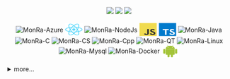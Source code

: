 <!--Hello
<h2><img src="https://emojis.slackmojis.com/emojis/images/1531849430/4246/blob-sunglasses.gif?1531849430" width="30"/> Hi 👋 , I'm MonRá! <img src="https://media.giphy.com/media/12oufCB0MyZ1Go/giphy.gif" width="50"></h2>
-->

<div>
  </p>
  <div align="center">
   <a href="https://www.facebook.com/ramon.chaib" target="_blank"><img src="https://img.shields.io/badge/-Facebook-%230077B5?style=for-the-badge&logo=facebook&logoColor=white" target="_blank"></a> 
  <a href="https://www.instagram.com/monrapps/" target="_blank"><img src="https://img.shields.io/badge/-Instagram-%23E4405F?style=for-the-badge&logo=instagram&logoColor=white" target="_blank"></a>
  <a href="https://www.linkedin.com/in/ramon-chaib-27007635/" target="_blank"><img src="https://img.shields.io/badge/-LinkedIn-%230077B5?style=for-the-badge&logo=linkedin&logoColor=white" target="_blank"></a>   
</div>
  
 <div style="display: inline_block" align="center"><br>
  <img align="center" alt="MonRa-Azure" height="30" width="40" src="https://cdn.jsdelivr.net/gh/devicons/devicon/icons/azure/azure-original.svg">
  <img align="center" alt="MonRa-React" height="30" width="40" src="https://raw.githubusercontent.com/devicons/devicon/master/icons/react/react-original.svg">
  <img align="center" alt="MonRa-NodeJs" height="30" width="40" src="https://cdn.jsdelivr.net/gh/devicons/devicon/icons/nodejs/nodejs-original.svg">
  <img align="center" alt="MonRa-Js" height="30" width="40" src="https://raw.githubusercontent.com/devicons/devicon/master/icons/javascript/javascript-original.svg">     <img align="center" alt="MonRa-Ts" height="30" width="40" src="https://raw.githubusercontent.com/devicons/devicon/master/icons/typescript/typescript-original.svg">
  <img align="center" alt="MonRa-Java" height="30" width="40" src="https://cdn.jsdelivr.net/gh/devicons/devicon/icons/java/java-original.svg">
  <img align="center" alt="MonRa-C" height="30" width="40" src="https://cdn.jsdelivr.net/gh/devicons/devicon/icons/c/c-original.svg">
  <img align="center" alt="MonRa-CS" height="30" width="40" src="https://cdn.jsdelivr.net/gh/devicons/devicon/icons/csharp/csharp-original.svg">
  <img align="center" alt="MonRa-Cpp" height="30" width="40" src="https://cdn.jsdelivr.net/gh/devicons/devicon/icons/cplusplus/cplusplus-original.svg">
  <img align="center" alt="MonRa-QT" height="30" width="40" src="https://cdn.jsdelivr.net/gh/devicons/devicon/icons/qt/qt-original.svg">
  <img align="center" alt="MonRa-Linux" height="30" width="40" src="https://cdn.jsdelivr.net/gh/devicons/devicon/icons/linux/linux-original.svg">
  <img align="center" alt="MonRa-Mysql" height="30" width="40" src="https://cdn.jsdelivr.net/gh/devicons/devicon/icons/mysql/mysql-original.svg">
  <img align="center" alt="MonRa-Docker" height="30" width="40" src="https://cdn.jsdelivr.net/gh/devicons/devicon/icons/docker/docker-original.svg">  
  <img align="center" alt="MonRa-Android" height="30" width="40" src="https://github.com/devicons/devicon/blob/master/icons/android/android-original.svg">
  
</div>
</a>

</br>
<!--
[![github activity graph](https://activity-graph.herokuapp.com/graph?username=monrapps&theme=chartreuse-dark)](https://github.com/monrapps/)
-->
<div>
<details>
      <summary>more...</summary>
      
<!--
### <img src="https://media.giphy.com/media/VgCDAzcKvsR6OM0uWg/giphy.gif" width="50"> A little more about me...  

```javascript
const monra = {
    pronouns: "He" | "Him",
    code: ["any"],
    askMeAbout: ["any"],
    technologies: {
        backEnd: {
            js: ["any"],
        },
        mobileApp: {
            native: ["Android Development"]
        },
        devOps: ["AWS", "Docker🐳", "Route53", "Nginx"],
        databases: ["mongo", "MySql", "sqlite"],
        misc: ["Firebase", "Socket.IO", "selenium", "open-cv", "php", "SuiteApp"]
    },
    architecture: ["Serverless Architecture", "Progressive web applications", "Single page applications"],
    currentFocus: "Building Robots to ease opertations",
    funFact: "There are two ways to write error-free programs; only the third one works"
};
```
-->

---
<!--START_SECTION:waka-->
![Code Time](http://img.shields.io/badge/Code%20Time-1%2C201%20hrs%2057%20mins-blue)

![Profile Views](http://img.shields.io/badge/Profile%20Views-0-blue)

![Lines of code](https://img.shields.io/badge/From%20Hello%20World%20I%27ve%20Written-975.2%20thousand%20lines%20of%20code-blue)

**🐱 My GitHub Data** 

> 📦 65.9 kB Used in GitHub's Storage 
 > 
> 🏆 2,459 Contributions in the Year 2025
 > 
> 🚫 Not Opted to Hire
 > 
> 📜 24 Public Repositories 
 > 
> 🔑 20 Private Repositories 
 > 
**I'm an Early 🐤** 

```text
🌞 Morning                3379 commits        ████████░░░░░░░░░░░░░░░░░   30.41 % 
🌆 Daytime                4686 commits        ███████████░░░░░░░░░░░░░░   42.17 % 
🌃 Evening                1147 commits        ███░░░░░░░░░░░░░░░░░░░░░░   10.32 % 
🌙 Night                  1901 commits        ████░░░░░░░░░░░░░░░░░░░░░   17.11 % 
```
📅 **I'm Most Productive on Thursday** 

```text
Monday                   2082 commits        █████░░░░░░░░░░░░░░░░░░░░   18.73 % 
Tuesday                  1991 commits        ████░░░░░░░░░░░░░░░░░░░░░   17.92 % 
Wednesday                2184 commits        █████░░░░░░░░░░░░░░░░░░░░   19.65 % 
Thursday                 2596 commits        ██████░░░░░░░░░░░░░░░░░░░   23.36 % 
Friday                   1726 commits        ████░░░░░░░░░░░░░░░░░░░░░   15.53 % 
Saturday                 290 commits         █░░░░░░░░░░░░░░░░░░░░░░░░   02.61 % 
Sunday                   244 commits         █░░░░░░░░░░░░░░░░░░░░░░░░   02.20 % 
```


📊 **This Week I Spent My Time On** 

```text
🕑︎ Time Zone: America/Sao_Paulo

💬 Programming Languages: 
Other                    8 hrs 37 mins       █████████████░░░░░░░░░░░░   50.76 % 
Markdown                 4 hrs 17 mins       ██████░░░░░░░░░░░░░░░░░░░   25.29 % 
Bash                     2 hrs 30 mins       ████░░░░░░░░░░░░░░░░░░░░░   14.73 % 
XML                      38 mins             █░░░░░░░░░░░░░░░░░░░░░░░░   03.82 % 
Devicetree               29 mins             █░░░░░░░░░░░░░░░░░░░░░░░░   02.85 % 

🔥 Editors: 
VS Code                  17 hrs              █████████████████████████   100.00 % 

🐱‍💻 Projects: 
gww-v6i                  8 hrs 50 mins       █████████████░░░░░░░░░░░░   52.00 % 
Markdown                 4 hrs 12 mins       ██████░░░░░░░░░░░░░░░░░░░   24.73 % 
gww-v6i_jiga             2 hrs 42 mins       ████░░░░░░░░░░░░░░░░░░░░░   15.89 % 
kernel                   29 mins             █░░░░░░░░░░░░░░░░░░░░░░░░   02.85 % 
u-boot                   12 mins             ░░░░░░░░░░░░░░░░░░░░░░░░░   01.22 % 

💻 Operating System: 
WSL                      12 hrs 47 mins      ███████████████████░░░░░░   75.27 % 
Windows                  4 hrs 12 mins       ██████░░░░░░░░░░░░░░░░░░░   24.73 % 
```

**I Mostly Code in C++** 

```text
C                        15 repos            ████░░░░░░░░░░░░░░░░░░░░░   17.24 % 
JavaScript               9 repos             ███░░░░░░░░░░░░░░░░░░░░░░   10.34 % 
Python                   9 repos             ███░░░░░░░░░░░░░░░░░░░░░░   10.34 % 
Shell                    6 repos             ██░░░░░░░░░░░░░░░░░░░░░░░   06.90 % 
HTML                     6 repos             ██░░░░░░░░░░░░░░░░░░░░░░░   06.90 % 
```



**Timeline**

![Lines of Code chart](https://raw.githubusercontent.com/monrapps/monrapps/master/assets/bar_graph.png)


 Last Updated on 19/06/2025 19:20:24 UTC
<!--END_SECTION:waka-->
